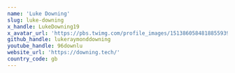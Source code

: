```yaml
---
name: 'Luke Downing'
slug: luke-downing
x_handle: LukeDowning19
x_avatar_url: 'https://pbs.twimg.com/profile_images/1513860584818855939/TX3YEICR_200x200.jpg'
github_handle: lukeraymonddowning
youtube_handle: 96downlu
website_url: 'https://downing.tech/'
country_code: gb
---
```

